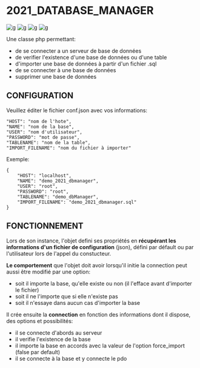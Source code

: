 # 2021_DATABASE_MANAGER
![g](https://img.shields.io/static/v1?label=php&labelColor=7377ad&message=POO&color=5b5b5b)
![g](https://img.shields.io/static/v1?label=php&labelColor=7377ad&message=PDO_object&color=5b5b5b)
![g](https://img.shields.io/static/v1?label=php&labelColor=7377ad&message=import_ddb_from_sql_file&color=F2F2F2)
![g](https://img.shields.io/static/v1?label=php&labelColor=7377ad&message=json&color=yellow)

Une classe php permettant:
- de se connecter a un serveur de base de données
- de verifier l'existence d'une base de données ou d'une table
- d'importer une base de données à partir d'un fichier .sql
- de se connecter à une base de données
- supprimer une base de données


## CONFIGURATION
Veuillez éditer le fichier conf.json avec vos informations:

    "HOST": "nom de l'hote",
    "NAME": "nom de la base",
    "USER": "nom d'utilisateur",
    "PASSWORD": "mot de passe",
    "TABLENAME": "nom de la table",
    "IMPORT_FILENAME": "nom du fichier à importer"

Exemple:
```
{
    "HOST": "localhost",
    "NAME": "demo_2021_dbmanager",
    "USER": "root",
    "PASSWORD": "root",
    "TABLENAME": "demo_dbManager",
    "IMPORT_FILENAME": "demo_2021_dbmanager.sql"
}
```


## FONCTIONNEMENT
Lors de son instance, l'objet defini ses propriétés en **récupérant les informations d'un fichier de configuration** (json), défini par défault ou par l'utilisateur lors de l'appel du constucteur.  

**Le comportement** que l'objet doit avoir lorsqu'il initie la connection peut aussi être modifié par une option:
- soit il importe la base, qu'elle existe ou non (il l'efface avant d'importer le fichier)
- soit il ne l'importe que si elle n'existe pas
- soit il n'essaye dans aucun cas d'importer la base 

Il crée ensuite la **connection** en fonction des informations dont il dispose, des options et  possibilités:
- il se connecte d'abords au serveur
- il verifie l'existence de la base
- il importe la base en accords avec la valeur de l'option force_import (false par default)
- il se connecte à la base et y connecte le pdo